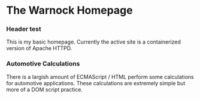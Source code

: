 # The Warnock Homepage

### Header test
This is my basic homepage.  Currently the active site is a containerized version of Apache HTTPD.
### Automotive Calculations
There is a largish amount of ECMAScript / HTML perform some calculations for automotive applications.  These calculations are extremely simple but more of a DOM script practice.

